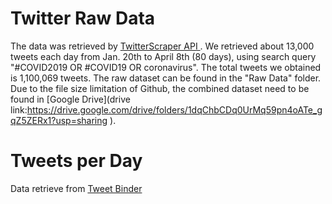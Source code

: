 # Twitter Raw Data
The data was retrieved by [TwitterScraper API ](https://github.com/taspinar/twitterscraper). 
We retrieved about 13,000 tweets each day from Jan. 20th to April 8th (80 days), using search query "#COVID2019 OR #COVID19 OR coronavirus". The total tweets we obtained is 1,100,069 tweets. 
The raw dataset can be found in the "Raw Data" folder.
Due to the file size limitation of Github, the combined dataset need to be found in 
 [Google Drive](drive link:https://drive.google.com/drive/folders/1dqChbCDq0UrMq59pn4oATe_gqZ5ZERx1?usp=sharing  ).


# Tweets per Day
Data retrieve from [Tweet Binder](https://www.tweetbinder.com/blog/covid-19-coronavirus-twitter/)

